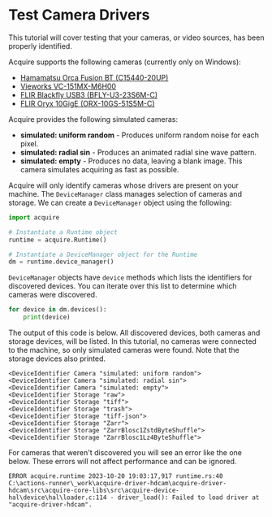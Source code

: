 # Test Camera Drivers

This tutorial will cover testing that your cameras, or video sources, has been properly identified.

Acquire supports the following cameras (currently only on Windows):

- [Hamamatsu Orca Fusion BT (C15440-20UP)](https://www.hamamatsu.com/eu/en/product/cameras/cmos-cameras/C15440-20UP.html)
- [Vieworks VC-151MX-M6H00](https://www.visionsystech.com/products/cameras/vieworks-vc-151mx-sony-imx411-sensor-ultra-high-resolution-cmos-camera-151-mp)
- [FLIR Blackfly USB3 (BFLY-U3-23S6M-C)](https://www.flir.com/products/blackfly-usb3/?model=BFLY-U3-23S6M-C&vertical=machine+vision&segment=iis)
- [FLIR Oryx 10GigE (ORX-10GS-51S5M-C)](https://www.flir.com/products/oryx-10gige/?model=ORX-10GS-51S5M-C&vertical=machine+vision&segment=iis)

Acquire provides the following simulated cameras:

- **simulated: uniform random** - Produces uniform random noise for each pixel.
- **simulated: radial sin** - Produces an animated radial sine wave pattern.
- **simulated: empty** - Produces no data, leaving a blank image. This camera simulates acquiring as fast as possible.

Acquire will only identify cameras whose drivers are present on your machine. The `DeviceManager` class manages selection of cameras and storage. We can create a `DeviceManager` object using the following:

```python
import acquire 

# Instantiate a Runtime object
runtime = acquire.Runtime()

# Instantiate a DeviceManager object for the Runtime
dm = runtime.device_manager()
```

`DeviceManager` objects have `device` methods which lists the identifiers for discovered devices. You can iterate over this list to determine which cameras were discovered.

```python
for device in dm.devices():
    print(device)
```
The output of this code is below. All discovered devices, both cameras and storage devices, will be listed. In this tutorial, no cameras were connected to the machine, so only simulated cameras were found. Note that the storage devices also printed.

```
<DeviceIdentifier Camera "simulated: uniform random">
<DeviceIdentifier Camera "simulated: radial sin">
<DeviceIdentifier Camera "simulated: empty">
<DeviceIdentifier Storage "raw">
<DeviceIdentifier Storage "tiff">
<DeviceIdentifier Storage "trash">
<DeviceIdentifier Storage "tiff-json">
<DeviceIdentifier Storage "Zarr">
<DeviceIdentifier Storage "ZarrBlosc1ZstdByteShuffle">
<DeviceIdentifier Storage "ZarrBlosc1Lz4ByteShuffle">
```

For cameras that weren't discovered you will see an error like the one below. These errors will not affect performance and can be ignored.

```
ERROR acquire.runtime 2023-10-20 19:03:17,917 runtime.rs:40 C:\actions-runner\_work\acquire-driver-hdcam\acquire-driver-hdcam\src\acquire-core-libs\src\acquire-device-hal\device\hal\loader.c:114 - driver_load(): Failed to load driver at "acquire-driver-hdcam".
```

